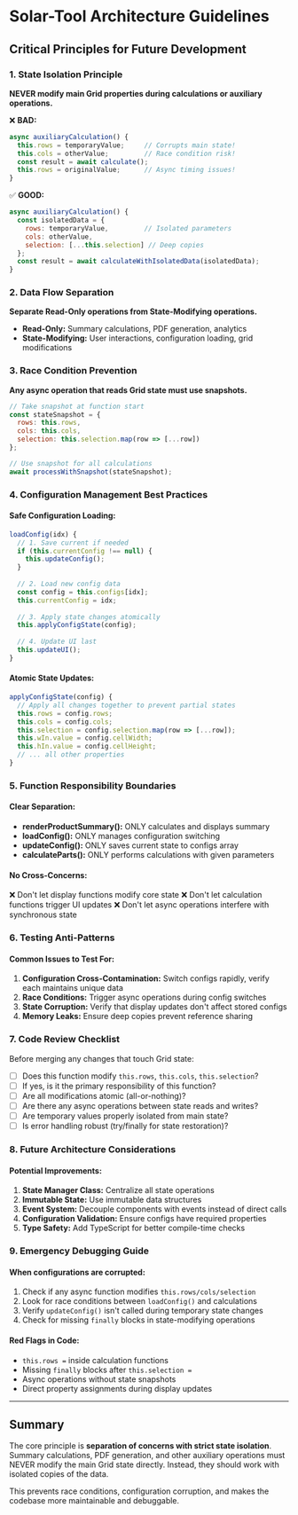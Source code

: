 # Solar-Tool Architecture Guidelines

## Critical Principles for Future Development

### 1. State Isolation Principle
**NEVER modify main Grid properties during calculations or auxiliary operations.**

❌ **BAD:**
```js
async auxiliaryCalculation() {
  this.rows = temporaryValue;     // Corrupts main state!
  this.cols = otherValue;         // Race condition risk!
  const result = await calculate();
  this.rows = originalValue;      // Async timing issues!
}
```

✅ **GOOD:**
```js
async auxiliaryCalculation() {
  const isolatedData = {
    rows: temporaryValue,         // Isolated parameters
    cols: otherValue,
    selection: [...this.selection] // Deep copies
  };
  const result = await calculateWithIsolatedData(isolatedData);
}
```

### 2. Data Flow Separation
**Separate Read-Only operations from State-Modifying operations.**

- **Read-Only:** Summary calculations, PDF generation, analytics
- **State-Modifying:** User interactions, configuration loading, grid modifications

### 3. Race Condition Prevention
**Any async operation that reads Grid state must use snapshots.**

```js
// Take snapshot at function start
const stateSnapshot = {
  rows: this.rows,
  cols: this.cols,
  selection: this.selection.map(row => [...row])
};

// Use snapshot for all calculations
await processWithSnapshot(stateSnapshot);
```

### 4. Configuration Management Best Practices

#### Safe Configuration Loading:
```js
loadConfig(idx) {
  // 1. Save current if needed
  if (this.currentConfig !== null) {
    this.updateConfig();
  }
  
  // 2. Load new config data
  const config = this.configs[idx];
  this.currentConfig = idx;
  
  // 3. Apply state changes atomically
  this.applyConfigState(config);
  
  // 4. Update UI last
  this.updateUI();
}
```

#### Atomic State Updates:
```js
applyConfigState(config) {
  // Apply all changes together to prevent partial states
  this.rows = config.rows;
  this.cols = config.cols;
  this.selection = config.selection.map(row => [...row]);
  this.wIn.value = config.cellWidth;
  this.hIn.value = config.cellHeight;
  // ... all other properties
}
```

### 5. Function Responsibility Boundaries

#### Clear Separation:
- **renderProductSummary():** ONLY calculates and displays summary
- **loadConfig():** ONLY manages configuration switching
- **updateConfig():** ONLY saves current state to configs array
- **calculateParts():** ONLY performs calculations with given parameters

#### No Cross-Concerns:
❌ Don't let display functions modify core state
❌ Don't let calculation functions trigger UI updates
❌ Don't let async operations interfere with synchronous state

### 6. Testing Anti-Patterns

#### Common Issues to Test For:
1. **Configuration Cross-Contamination:** Switch configs rapidly, verify each maintains unique data
2. **Race Conditions:** Trigger async operations during config switches
3. **State Corruption:** Verify that display updates don't affect stored configs
4. **Memory Leaks:** Ensure deep copies prevent reference sharing

### 7. Code Review Checklist

Before merging any changes that touch Grid state:

- [ ] Does this function modify `this.rows`, `this.cols`, `this.selection`?
- [ ] If yes, is it the primary responsibility of this function?
- [ ] Are all modifications atomic (all-or-nothing)?
- [ ] Are there any async operations between state reads and writes?
- [ ] Are temporary values properly isolated from main state?
- [ ] Is error handling robust (try/finally for state restoration)?

### 8. Future Architecture Considerations

#### Potential Improvements:
1. **State Manager Class:** Centralize all state operations
2. **Immutable State:** Use immutable data structures
3. **Event System:** Decouple components with events instead of direct calls
4. **Configuration Validation:** Ensure configs have required properties
5. **Type Safety:** Add TypeScript for better compile-time checks

### 9. Emergency Debugging Guide

#### When configurations are corrupted:
1. Check if any async function modifies `this.rows/cols/selection`
2. Look for race conditions between `loadConfig()` and calculations
3. Verify `updateConfig()` isn't called during temporary state changes
4. Check for missing `finally` blocks in state-modifying operations

#### Red Flags in Code:
- `this.rows =` inside calculation functions
- Missing `finally` blocks after `this.selection =`
- Async operations without state snapshots
- Direct property assignments during display updates

---

## Summary

The core principle is **separation of concerns with strict state isolation**. Summary calculations, PDF generation, and other auxiliary operations must NEVER modify the main Grid state directly. Instead, they should work with isolated copies of the data.

This prevents race conditions, configuration corruption, and makes the codebase more maintainable and debuggable.